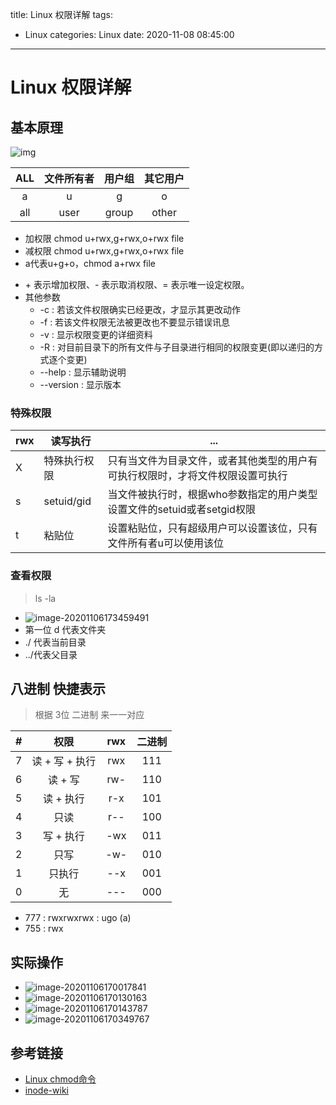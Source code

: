 title: Linux 权限详解
tags:
  - Linux
categories: Linux
date: 2020-11-08 08:45:00
---
# Linux 权限详解

## 基本原理

![img](https://img.dyngq.top/images/20201108212435.jpg)

| ALL  | 文件所有者 | 用户组 | 其它用户 |
| :--: | :--------: | :----: | :------: |
|  a   |     u      |   g    |    o     |
| all  |    user    | group  |  other   |

* 加权限 chmod u+rwx,g+rwx,o+rwx file
* 减权限 chmod u+rwx,g+rwx,o+rwx file
* a代表u+g+o，chmod a+rwx file
<!--more-->
* \+ 表示增加权限、- 表示取消权限、= 表示唯一设定权限。
* 其他参数
  * -c : 若该文件权限确实已经更改，才显示其更改动作
  * -f : 若该文件权限无法被更改也不要显示错误讯息
  * -v : 显示权限变更的详细资料
  * -R : 对目前目录下的所有文件与子目录进行相同的权限变更(即以递归的方式逐个变更)
  * --help : 显示辅助说明
  * --version : 显示版本

### 特殊权限

| rwx  | 读写执行     | ...                                                          |
| ---- | ------------ | ------------------------------------------------------------ |
| X    | 特殊执行权限 | 只有当文件为目录文件，或者其他类型的用户有可执行权限时，才将文件权限设置可执行 |
| s    | setuid/gid   | 当文件被执行时，根据who参数指定的用户类型设置文件的setuid或者setgid权限 |
| t    | 粘贴位       | 设置粘贴位，只有超级用户可以设置该位，只有文件所有者u可以使用该位 |

### 查看权限

> ls -la

* ![image-20201106173459491](https://img.dyngq.top/images/20201108212443.png)
* 第一位 d 代表文件夹
* ./ 代表当前目录
* ../代表父目录

## 八进制 快捷表示

> 根据 3位 二进制 来一一对应

|  #   |      权限      | rwx  | 二进制 |
| :--: | :------------: | :--: | :----: |
|  7   | 读 + 写 + 执行 | rwx  |  111   |
|  6   |    读 + 写     | rw-  |  110   |
|  5   |   读 + 执行    | r-x  |  101   |
|  4   |      只读      | r--  |  100   |
|  3   |   写 + 执行    | -wx  |  011   |
|  2   |      只写      | -w-  |  010   |
|  1   |     只执行     | --x  |  001   |
|  0   |       无       | ---  |  000   |

* 777 : rwxrwxrwx : ugo (a)
* 755 : rwx 

## 实际操作

* ![image-20201106170017841](https://img.dyngq.top/images/20201108212448.png)
* ![image-20201106170130163](https://img.dyngq.top/images/20201108212450.png)
* ![image-20201106170143787](https://img.dyngq.top/images/20201108212452.png)
* ![image-20201106170349767](https://img.dyngq.top/images/20201108212459.png)

## 参考链接

* [Linux chmod命令](https://www.runoob.com/linux/linux-comm-chmod.html)
* [inode-wiki](https://zh.wikipedia.org/wiki/Inode)